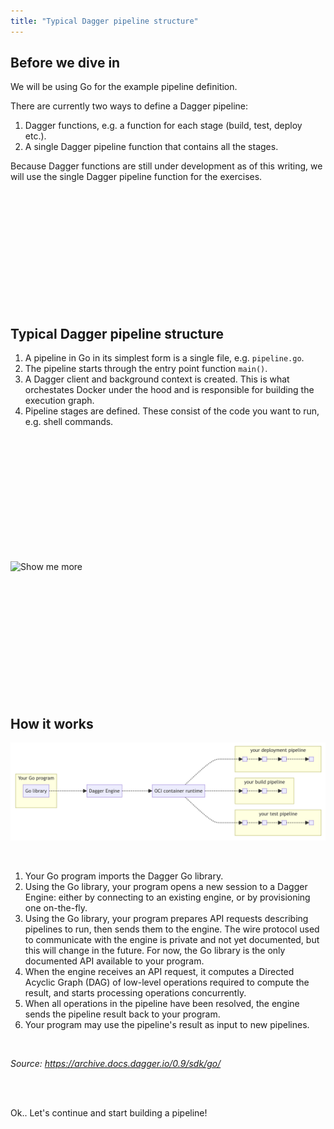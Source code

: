 ```yaml
---
title: "Typical Dagger pipeline structure"
---
```


## Before we dive in

We will be using Go for the example pipeline definition.

There are currently two ways to define a Dagger pipeline:

1. Dagger functions, e.g. a function for each stage (build, test, deploy etc.).
2. A single Dagger pipeline function that contains all the stages.

Because Dagger functions are still under development as of this writing, we will use the single Dagger pipeline function for the exercises.

</br>
</br>
</br>
</br>
</br>
</br>
</br>
</br>
</br>
</br>
</br>

## Typical Dagger pipeline structure

1. A pipeline in Go in its simplest form is a single file, e.g. `pipeline.go`.
2. The pipeline starts through the entry point function `main()`.
3. A Dagger client and background context is created. This is what orchestates Docker under the hood and is responsible for building the execution graph.
4. Pipeline stages are defined. These consist of the code you want to run, e.g. shell commands.

</br>
</br>
</br>
</br>
</br>
</br>
</br>
</br>
</br>
</br>
</br>

![Show me more](https://media1.tenor.com/m/4EYaYAMus0cAAAAd/michael-scott-the-office.gif)

</br>
</br>
</br>
</br>
</br>
</br>
</br>
</br>
</br>
</br>
</br>

## How it works

![Dagger how it works with OCI](../../images/lessons/dagger/dagger-oci.png)

</br>

1. Your Go program imports the Dagger Go library.
2. Using the Go library, your program opens a new session to a Dagger Engine: either by connecting to an existing engine, or by provisioning one on-the-fly.
3. Using the Go library, your program prepares API requests describing pipelines to run, then sends them to the engine. The wire protocol used to communicate with the engine is private and not yet documented, but this will change in the future. For now, the Go library is the only documented API available to your program.
4. When the engine receives an API request, it computes a Directed Acyclic Graph (DAG) of low-level operations required to compute the result, and starts processing operations concurrently.
5. When all operations in the pipeline have been resolved, the engine sends the pipeline result back to your program.
6. Your program may use the pipeline's result as input to new pipelines.

</br>

*Source: https://archive.docs.dagger.io/0.9/sdk/go/*

</br>
</br>

Ok.. Let's continue and start building a pipeline! <i class="fa-solid fa-rocket"></i>

</br>
</br>

